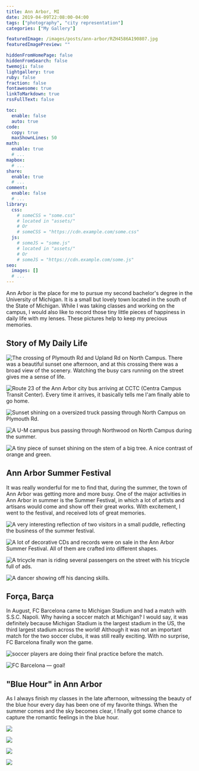 ```yaml
---
title: Ann Arbor, MI
date: 2019-04-09T22:08:00-04:00
tags: ["photography", "city representation"]
categories: ["My Gallery"]

featuredImage: /images/posts/ann-arbor/RZH4586A190807.jpg
featuredImagePreview: ""

hiddenFromHomePage: false
hiddenFromSearch: false
twemoji: false
lightgallery: true
ruby: false
fraction: false
fontawesome: true
linkToMarkdown: true
rssFullText: false

toc:
  enable: false
  auto: true
code:
  copy: true
  maxShownLines: 50
math:
  enable: true
  # ...
mapbox:
  # ...
share:
  enable: true
  # ...
comment:
  enable: false
  # ...
library:
  css:
    # someCSS = "some.css"
    # located in "assets/"
    # Or
    # someCSS = "https://cdn.example.com/some.css"
  js:
    # someJS = "some.js"
    # located in "assets/"
    # Or
    # someJS = "https://cdn.example.com/some.js"
seo:
  images: []
  # ...
---
```


Ann Arbor is the place for me to pursue my second bachelor's degree in the University of Michigan. It is a small but lovely town located in the south of the State of Michigan. While I was taking classes and working on the campus, I would also like to record those tiny little pieces of happiness in daily life with my lenses. These pictures help to keep my precious memories.

<!-- more -->

## Story of My Daily Life

![](DSC01860.jpg "The crossing of Plymouth Rd and Upland Rd on North Campus. There was a beautiful sunset one afternoon, and at this crossing there was a broad view of the scenery. Watching the busy cars running on the street gives me a sense of life.")

![](190905_RZH4923.jpg "Route 23 of the Ann Arbor city bus arriving at CCTC (Centra Campus Transit Center). Every time it arrives, it basically tells me I'am finally able to go home.")

![](190905_RZH4937.jpg "Sunset shining on a oversized truck passing through North Campus on Plymouth Rd.")

![](RZH4586A190807.jpg "A U-M campus bus passing through Northwood on North Campus during the summer.")

![](RZH4584A190803.jpg "A tiny piece of sunset shining on the stem of a big tree. A nice contrast of orange and green.")

## Ann Arbor Summer Festival

It was really wonderful for me to find that, during the summer, the town of Ann Arbor was getting more and more busy. One of the major activities in Ann Arbor in summer is the Summer Festival, in which a lot of artists and artisans would come and show off their great works. With excitement, I went to the festival, and received lots of great memories.

![](RZH4438G190722.jpg "A very interesting reflection of two visitors in a small puddle, reflecting the business of the summer festival.")

![](RZH4419B190722.jpg "A lot of decorative CDs and records were on sale in the Ann Arbor Summer Festival. All of them are crafted into different shapes.")

![](RZH4464J190722.jpg "A tricycle man is riding several passengers on the street with his tricycle full of ads.")

![](RZH4482K190722.jpg "A dancer showing off his dancing skills.")

## Força, Barça

In August, FC Barcelona came to Michigan Stadium and had a match with S.S.C. Napoli. Why having a soccer match at Michigan? I would say, it was definitely because Michigan Stadium is the largest stadium in the US, the third largest stadium across the world! Although it was not an important match for the two soccer clubs, it was still really exciting. With no surprise, FC Barcelona finally won the game.

![](RZH4644190812A.jpg "soccer players are doing their final practice before the match.")

![](RZH4770190812C.jpg "FC Barcelona &mdash; goal!")

## "Blue Hour" in Ann Arbor

As I always finish my classes in the late afternoon, witnessing the beauty of the blue hour every day has been one of my favorite things. When the summer comes and the sky becomes clear, I finally got some chance to capture the romantic feelings in the blue hour.

![](RZH8715post.jpg " ")

![](RZH8728post.jpg " ")

![](RZH8725post.jpg " ")

![](RZH8735post.jpg " ")
